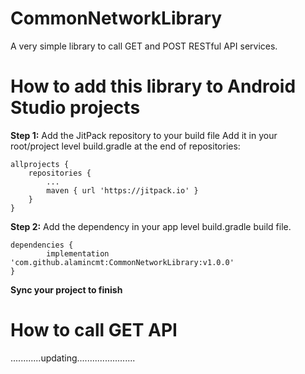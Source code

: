# CommonNetworkLibrary
A very simple library to call GET and POST RESTful API services. 

# How to add this library to Android Studio projects 

**Step 1:** Add the JitPack repository to your build file
Add it in your root/project level build.gradle at the end of repositories:

    allprojects {
		repositories {
			...
			maven { url 'https://jitpack.io' }
		}
	}
  
  
**Step 2:** Add the dependency in your app level build.gradle build file. 

    dependencies {
	        implementation 'com.github.alamincmt:CommonNetworkLibrary:v1.0.0'
	}

**Sync your project to finish** 

# How to call GET API
............updating.......................

